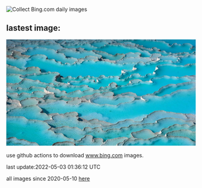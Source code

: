 ![Collect Bing.com daily images](https://github.com/counter2015/bing-daily-images/workflows/Collect%20Bing.com%20daily%20images/badge.svg)
## lastest image:
![](images/TravertineTurkey.jpg)

use github actions to download www.bing.com images.

last update:2022-05-03 01:36:12 UTC

all images since 2020-05-10 [here](https://github.com/counter2015/bing-daily-images/tree/master/images) 
